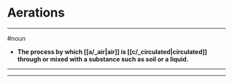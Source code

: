 # Aerations
---
#noun
- **The process by which [[a/_air|air]] is [[c/_circulated|circulated]] through or mixed with a substance such as soil or a liquid.**
---
---
